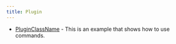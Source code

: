 ```yaml
---
title: Plugin
---
```


- [PluginClassName](/docs/api/plugin/pluginclassname) - This is an example that shows how to use commands.

